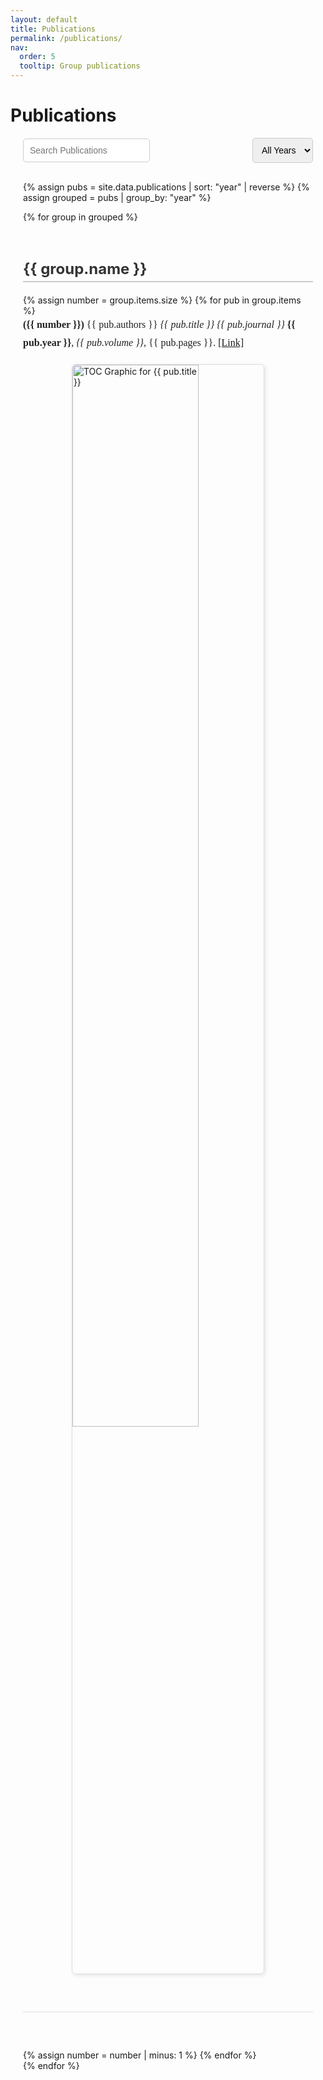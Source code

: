 ```yaml
---
layout: default
title: Publications
permalink: /publications/
nav:
  order: 5
  tooltip: Group publications
---
```


<!-- STYLES -->
<style>
.publication-container {
  max-width: 960px;
  margin: 0 auto;
  padding: 0 20px;
}

.search-filter-container {
  display: flex;
  flex-wrap: wrap;
  justify-content: space-between;
  align-items: center;
  margin-bottom: 30px;
  gap: 10px;
}

.search-box input,
.filter-dropdown select {
  padding: 10px;
  font-size: 14px;
  border: 1px solid #ccc;
  border-radius: 5px;
  width: 100%;
  max-width: 250px;
}

.year-group {
  margin-top: 60px;
}

.year-group h2 {
  border-bottom: 2px solid #ccc;
  padding-bottom: 5px;
  font-size: 24px;
  color: #333;
}

.publication-entry {
  margin-bottom: 60px;
  padding-bottom: 40px;
  border-bottom: 1px solid #ddd;
}

.publication-citation {
  font-size: 16px;
  line-height: 1.8;
  font-family: "Georgia", serif;
  color: #222;
}

.publication-image {
  display: block;
  margin: 20px auto;
  width: 66%;
  max-width: 640px;
  height: auto;
  border: 1px solid #ddd;
  border-radius: 6px;
  box-shadow: 2px 2px 6px rgba(0,0,0,0.1);
}

.hidden {
  display: none !important;
}
</style>

<!-- JAVASCRIPT -->
<script>
function updatePublications() {
  const searchTerm = document.getElementById('searchInput').value.toLowerCase();
  const selectedYear = document.getElementById('yearFilter').value;

  document.querySelectorAll('.year-group').forEach(group => {
    let year = group.dataset.year;
    let hasVisibleEntry = false;

    group.querySelectorAll('.publication-entry').forEach(entry => {
      const text = entry.textContent.toLowerCase();
      const matchSearch = text.includes(searchTerm);
      const matchYear = (selectedYear === 'all' || year === selectedYear);

      if (matchSearch && matchYear) {
        entry.classList.remove('hidden');
        hasVisibleEntry = true;
      } else {
        entry.classList.add('hidden');
      }
    });

    if (hasVisibleEntry) {
      group.classList.remove('hidden');
    } else {
      group.classList.add('hidden');
    }
  });
}
</script>

# Publications

<div class="publication-container">

  <!-- SEARCH + FILTER -->
  <div class="search-filter-container">
    <div class="search-box">
      <input type="text" id="searchInput" placeholder="Search Publications" oninput="updatePublications()" />
    </div>
    <div class="filter-dropdown">
      <select id="yearFilter" onchange="updatePublications()">
        <option value="all">All Years</option>
        {% assign years = site.data.publications | map: "year" | uniq | sort | reverse %}
        {% for year in years %}
          <option value="{{ year }}">{{ year }}</option>
        {% endfor %}
      </select>
    </div>
  </div>

  <!-- PUBLICATIONS GROUPED BY YEAR -->
  {% assign pubs = site.data.publications | sort: "year" | reverse %}
  {% assign grouped = pubs | group_by: "year" %}
  
  {% for group in grouped %}
    <div class="year-group" data-year="{{ group.name }}">
      <h2>{{ group.name }}</h2>
      {% assign number = group.items.size %}
      {% for pub in group.items %}
        <div class="publication-entry y{{ pub.year }} {{ pub.topic }}">
          <div class="publication-citation">
            <strong>({{ number }})</strong>
            {{ pub.authors }} <em>{{ pub.title }}</em>
            <em>{{ pub.journal }}</em> <strong>{{ pub.year }}</strong>,
            <em>{{ pub.volume }}</em>, {{ pub.pages }}.
            <a href="{{ pub.link }}" target="_blank">[Link]</a>
          </div>
          <img class="publication-image" src="{{ pub.image }}" alt="TOC Graphic for {{ pub.title }}">
        </div>
        {% assign number = number | minus: 1 %}
      {% endfor %}
    </div>
  {% endfor %}

</div>
